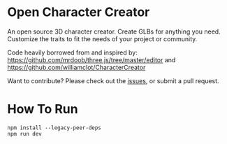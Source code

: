 # Open Character Creator
An open source 3D character creator. Create GLBs for anything you need. Customize the traits to fit the needs of your project or community.

Code heavily borrowed from and inspired by:
https://github.com/mrdoob/three.js/tree/master/editor and https://github.com/williamclot/CharacterCreator

Want to contribute? Please check out the [issues](https://github.com/thenexuscity/OpenCharacterCreator/issues), or submit a pull request.

# How To Run
```
npm install --legacy-peer-deps
npm run dev
```
